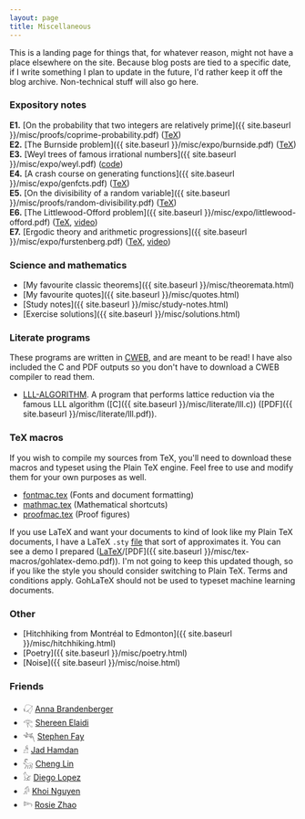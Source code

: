 ```yaml
---
layout: page
title: Miscellaneous
---
```


This is a landing page for things that, for whatever reason, might not have a place elsewhere on the site. Because blog posts are tied to a specific date, if I write something I plan to update in the future, I'd rather keep it off the blog archive. Non-technical stuff will also go here.

### Expository notes

__E1.__ [On the probability that two integers are relatively prime]({{ site.baseurl }}/misc/proofs/coprime-probability.pdf) ([TeX](https://raw.githubusercontent.com/marcelgoh/marcelgoh.github.io/master/misc/proofs/coprime-probability.tex))  
__E2.__ [The Burnside problem]({{ site.baseurl }}/misc/expo/burnside.pdf) ([TeX](https://raw.githubusercontent.com/marcelgoh/marcelgoh.github.io/master/misc/expo/burnside.tex))  
__E3.__ [Weyl trees of famous irrational numbers]({{ site.baseurl }}/misc/expo/weyl.pdf) ([code](https://github.com/marcelgoh/organic-trees/tree/master/weyl))  
__E4.__ [A crash course on generating functions]({{ site.baseurl }}/misc/expo/genfcts.pdf) ([TeX](https://raw.githubusercontent.com/marcelgoh/marcelgoh.github.io/master/misc/expo/genfcts.tex))  
__E5.__ [On the divisibility of a random variable]({{ site.baseurl }}/misc/proofs/random-divisibility.pdf) ([TeX](https://raw.githubusercontent.com/marcelgoh/marcelgoh.github.io/master/misc/proofs/random-divisibility.tex))  
__E6.__ [The Littlewood-Offord problem]({{ site.baseurl }}/misc/expo/littlewood-offord.pdf) ([TeX](https://raw.githubusercontent.com/marcelgoh/marcelgoh.github.io/master/misc/expo/littlewood-offord.tex), [video](https://youtu.be/ntMfj9G3MQg))  
__E7.__ [Ergodic theory and arithmetic progressions]({{ site.baseurl }}/misc/expo/furstenberg.pdf) ([TeX](https://raw.githubusercontent.com/marcelgoh/marcelgoh.github.io/master/misc/expo/furstenberg.tex), [video](https://youtu.be/Qr59etv0Tsw))  


### Science and mathematics

+ [My favourite classic theorems]({{ site.baseurl }}/misc/theoremata.html)
+ [My favourite quotes]({{ site.baseurl }}/misc/quotes.html)
+ [Study notes]({{ site.baseurl }}/misc/study-notes.html)
+ [Exercise solutions]({{ site.baseurl }}/misc/solutions.html)

### Literate programs

These programs are written in [CWEB](http://www.literateprogramming.com/cweb_download.html), and are meant to be read!
I have also included the C and PDF outputs so you don't
have to download a CWEB compiler to read them.

+ [LLL-ALGORITHM](https://raw.githubusercontent.com/marcelgoh/marcelgoh.github.io/master/misc/literate/lll.w). A program that performs lattice reduction
via the famous LLL algorithm ([C]({{ site.baseurl }}/misc/literate/lll.c)) ([PDF]({{ site.baseurl }}/misc/literate/lll.pdf)).

### TeX macros

If you wish to compile my sources from TeX, you'll need to download these macros and typeset using the Plain TeX engine. Feel free to use and modify them for your own purposes as well.

+ [fontmac.tex](https://raw.githubusercontent.com/marcelgoh/marcelgoh.github.io/master/misc/tex-macros/fontmac.tex) (Fonts and document formatting)
+ [mathmac.tex](https://raw.githubusercontent.com/marcelgoh/marcelgoh.github.io/master/misc/tex-macros/mathmac.tex) (Mathematical shortcuts)
+ [proofmac.tex](https://raw.githubusercontent.com/marcelgoh/marcelgoh.github.io/master/misc/tex-macros/proofmac.tex) (Proof figures)

If you use LaTeX and want your documents to kind of look like my Plain TeX documents, I have a LaTeX `.sty` [file](https://raw.githubusercontent.com/marcelgoh/marcelgoh.github.io/master/misc/tex-macros/gohlatex.sty) that sort of approximates it.
You can see a demo I prepared ([LaTeX](https://raw.githubusercontent.com/marcelgoh/marcelgoh.github.io/master/misc/tex-macros/gohlatex-demo.tex)/[PDF]({{ site.baseurl }}/misc/tex-macros/gohlatex-demo.pdf)). I'm not going to keep this updated though, so if you like the style you should consider switching to Plain TeX. Terms and conditions apply. GohLaTeX should not be used to typeset machine learning documents.

### Other

+ [Hitchhiking from Montréal to Edmonton]({{ site.baseurl }}/misc/hitchhiking.html)
+ [Poetry]({{ site.baseurl }}/misc/poetry.html)
+ [Noise]({{ site.baseurl }}/misc/noise.html)

### Friends

+ &#78553; [Anna Brandenberger](https://abrandenberger.github.io/)
+ &#77952; [Shereen Elaidi](https://shereenelaidi.github.io/)
+ &#78216; [Stephen Fay](https://dcxst.github.io//blog.html)
+ &#77874; [Jad Hamdan](https://jadhamdan.github.io/website/)
+ &#78069; [Cheng Lin](https://cheng-lin.me)
+ &#78048; [Diego Lopez](https://diegolopez.me)
+ &#77844; [Khoi Nguyen](https://dkhoi148.repl.co)
+ &#78264; [Rosie Zhao](https://rosieyzh.github.io/)
